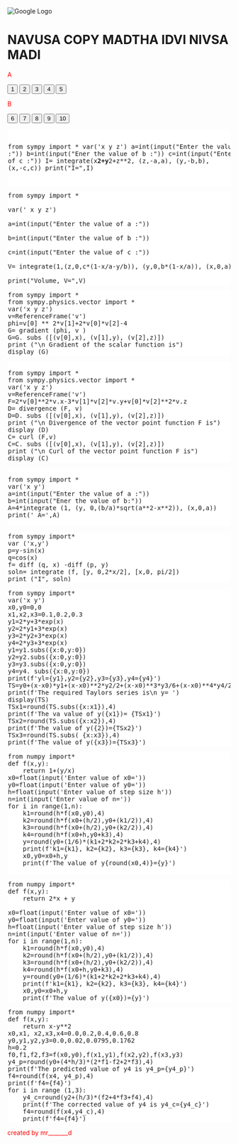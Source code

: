
<html lang="en">
<head>
<meta charset="UTF-8">
<meta name="viewport" content="width=device-width, initial-scale=1.0">
<title>Java Code Snippets</title>
<style>
    pre {
        background-color: #ffffff;
        padding: 1px;
        border-radius: 1px;
        overflow-x: auto;
    }
</style>
</head>
  <img src="https://www.google.com/images/branding/googlelogo/2x/googlelogo_color_272x92dp.png" alt="Google Logo">

<h1>NAVUSA COPY MADTHA IDVI NIVSA MADI</h1>
<p style="color: red;">A</p>

<button onclick="copyCode(1)">1</button>
<button onclick="copyCode(2)">2</button>
<button onclick="copyCode(3)">3</button>
<button onclick="copyCode(4)">4</button>
<button onclick="copyCode(5)">5</button>
<p style="color: red;">B</p>
<button onclick="copyCode(6)">6</button>
<button onclick="copyCode(7)">7</button>
<button onclick="copyCode(8)">8</button>
<button onclick="copyCode(9)">9</button>
<button onclick="copyCode(10)">10</button>
<pre id="code1">

from sympy import *
var('x y z') 
a=int(input("Enter the value of a :"))
b=int(input("Ener the value of b :")) 
c=int(input("Enter the value of c :")) 
I= integrate(x**2+y**2+z**2, (z,-a,a), (y,-b,b), (x,-c,c))
print("I=",I)

</pre>

<pre id="code2">
from sympy import *

var(' x y z') 

a=int(input("Enter the value of a :"))

b=int(input("Enter the value of b :"))

c=int(input("Enter the value of c :"))

V= integrate(1,(z,0,c*(1-x/a-y/b)), (y,0,b*(1-x/a)), (x,0,a))

print("Volume, V=",V)
</pre>

<pre id="code3">
from sympy import *
from sympy.physics.vector import *
var('x y z')
v=ReferenceFrame('v') 
phi=v[0] ** 2*v[1]+2*v[0]*v[2]-4
G= gradient (phi, v ) 
G=G. subs ([(v[0],x), (v[1],y), (v[2],z)])
print ("\n Gradient of the scalar function is")
display (G)
</pre>

<pre id="code4">

from sympy import *
from sympy.physics.vector import *
var('x y z')
v=ReferenceFrame('v')
F=2*v[0]**2*v.x-3*v[1]*v[2]*v.y+v[0]*v[2]**2*v.z
D= divergence (F, v)
D=D. subs ([(v[0],x), (v[1],y), (v[2],z)])
print ("\n Divergence of the vector point function F is")
display (D)
C= curl (F,v)
C=C. subs ([(v[0],x), (v[1],y), (v[2],z)]) 
print ("\n Curl of the vector point function F is")
display (C)
</pre>

<pre id="code5">

from sympy import *
var('x y')
a=int(input("Enter the value of a :")) 
b=int(input("Ener the value of b:"))
A=4*integrate (1, (y, 0,(b/a)*sqrt(a**2-x**2)), (x,0,a))
print(' A=',A)

</pre>

<pre id="code6">
from sympy import*
var ('x,y')
p=y-sin(x)
q=cos(x)
f= diff (q, x) -diff (p, y) 
soln= integrate (f, [y, 0,2*x/2], [x,0, pi/2])
print ("I", soln)
</pre>

<pre id="code7">
from sympy import*
var('x y')
x0,y0=0,0
x1,x2,x3=0.1,0.2,0.3 
y1=2*y+3*exp(x)
y2=2*y1+3*exp(x) 
y3=2*y2+3*exp(x)
y4=2*y3+3*exp(x) 
y1=y1.subs({x:0,y:0})
y2=y2.subs({x:0,y:0}) 
y3=y3.subs({x:0,y:0}) 
y4=y4. subs({x:0,y:0})
print(f'yl={y1},y2={y2},y3={y3},y4={y4}')
TS=y0+(x-x0)*y1+(x-x0)**2*y2/2+(x-x0)**3*y3/6+(x-x0)**4*y4/24 
print(f'The required Taylors series is\n y= ') 
display(TS) 
TSx1=round(TS.subs({x:x1}),4)
print(f'The va value of y({x1})= {TSx1}') 
TSx2=round(TS.subs({x:x2}),4) 
print(f'The value of y({2})={TSx2}') 
TSx3=round(TS.subs( {x:x3}),4)
print(f'The value of y({x3})={TSx3}')
</pre>
<pre id="code8">
from numpy import*
def f(x,y):
    return 1+(y/x)
x0=float(input('Enter value of x0='))
y0=float(input('Enter value of y0='))
h=float(input('Enter value of step size h'))
n=int(input('Enter value of n='))
for i in range(1,n):
    k1=round(h*f(x0,y0),4)
    k2=round(h*f(x0+(h/2),y0+(k1/2)),4)
    k3=round(h*f(x0+(h/2),y0+(k2/2)),4)
    k4=round(h*f(x0+h,y0+k3),4)
    y=round(y0+(1/6)*(k1+2*k2+2*k3+k4),4)
    print(f'k1={k1}, k2={k2}, k3={k3}, k4={k4}')
    x0,y0=x0+h,y 
    print(f'The value of y{round(x0,4)}={y}')
 </pre>
<pre id="code9">
from numpy import*
def f(x,y):
    return 2*x + y

x0=float(input('Enter value of x0='))
y0=float(input('Enter value of y0='))
h=float(input('Enter value of step size h'))
n=int(input('Enter value of n='))
for i in range(1,n):
    k1=round(h*f(x0,y0),4)
    k2=round(h*f(x0+(h/2),y0+(k1/2)),4)
    k3=round(h*f(x0+(h/2),y0+(k2/2)),4)
    k4=round(h*f(x0+h,y0+k3),4)
    y=round(y0+(1/6)*(k1+2*k2+2*k3+k4),4)
    print(f'k1={k1}, k2={k2}, k3={k3}, k4={k4}')
    x0,y0=x0+h,y 
    print(f'The value of y({x0})={y}')
</pre>
<pre id="code10">
from numpy import*
def f(x,y):
    return x-y**2
x0,x1, x2,x3,x4=0.0,0.2,0.4,0.6,0.8
y0,y1,y2,y3=0.0,0.02,0.0795,0.1762
h=0.2
f0,f1,f2,f3=f(x0,y0),f(x1,y1),f(x2,y2),f(x3,y3)
y4_p=round(y0+(4*h/3)*(2*f1-f2+2*f3),4)
print(f'The predicted value of y4 is y4_p={y4_p}')
f4=round(f(x4, y4_p),4)
print(f'f4={f4}')
for i in range (1,3):
    y4_c=round(y2+(h/3)*(f2+4*f3+f4),4) 
    print(f'The corrected value of y4 is y4_c={y4_c}')
    f4=round(f(x4,y4_c),4)
    print(f'f4={f4}')
</pre>
<script>
function copyCode(id) {
    var code = document.getElementById('code' + id);
    var range = document.createRange();
    range.selectNode(code);
    window.getSelection().removeAllRanges();
    window.getSelection().addRange(range);
    document.execCommand("copy");
    window.getSelection().removeAllRanges();
    alert("Code " + id + " copied to clipboard!");
}
</script> 
<p style="color: red;">created by mr_______d</p>


